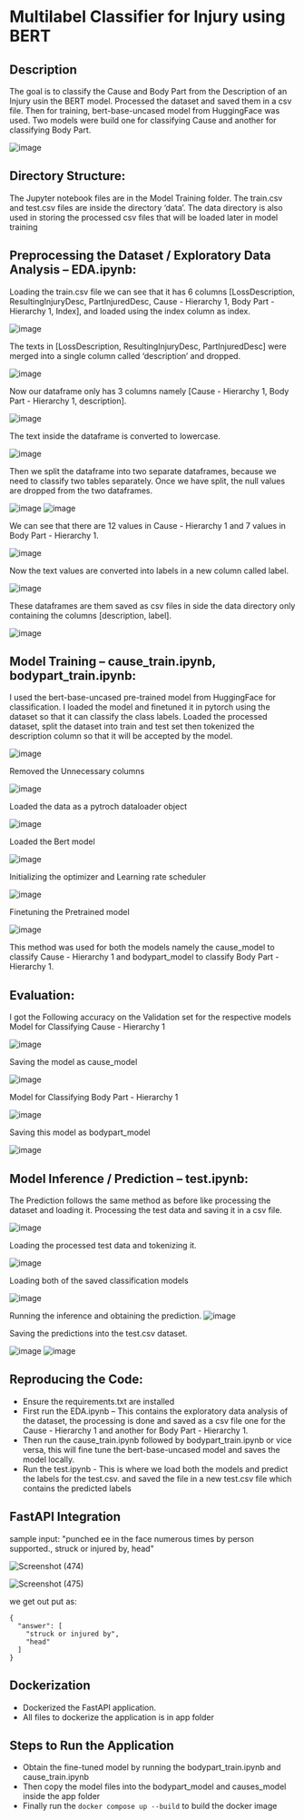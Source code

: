 # Multilabel Classifier for Injury using BERT
## Description 
The goal is to classify the Cause and Body Part from the Description of an Injury usin the BERT model.
Processed the dataset and saved them in a csv file. Then for training, bert-base-uncased model from HuggingFace was used.
Two models were build one for classifying Cause and another for classifying Body Part. 

![image](https://github.com/Gowtham58/Multilabel-Classifier-for-Injury/assets/75661938/26bf4923-12eb-4a62-8356-22eb2384587a)

## Directory Structure:
 
The Jupyter notebook files are in the Model Training folder. The train.csv and test.csv files are inside the directory ‘data’. The data directory is also used in storing the processed csv files that will be loaded later in model training

## Preprocessing the Dataset / Exploratory Data Analysis – EDA.ipynb:
Loading the train.csv file we can see that it has 6 columns [LossDescription, ResultingInjuryDesc, PartInjuredDesc, Cause - Hierarchy 1, Body Part - Hierarchy 1, Index], and loaded using the index column as index. 

![image](https://github.com/Gowtham58/Multilabel-Classifier-for-Injury/assets/75661938/340cf37a-b3c9-45cf-a157-1c2927b5a97b)


The texts in [LossDescription, ResultingInjuryDesc, PartInjuredDesc] were merged into a single column called ‘description’ and dropped.

![image](https://github.com/Gowtham58/Multilabel-Classifier-for-Injury/assets/75661938/343ad528-7027-459c-83bb-a6f3214afb26)

Now our dataframe only has 3 columns namely [Cause - Hierarchy 1, Body Part - Hierarchy 1, description].

![image](https://github.com/Gowtham58/Multilabel-Classifier-for-Injury/assets/75661938/87b8bfcc-caa6-48cf-96af-0c20d13708b2)


The text inside the dataframe is converted to lowercase.

![image](https://github.com/Gowtham58/Multilabel-Classifier-for-Injury/assets/75661938/baaf4c88-968d-483d-b75c-e38e7375c4ce)


Then we split the dataframe into two separate dataframes, because we need to classify two tables separately. 
Once we have split, the null values are dropped from the two dataframes.

![image](https://github.com/Gowtham58/Multilabel-Classifier-for-Injury/assets/75661938/03fa9d7f-c810-4935-825c-16fb7445266b)
![image](https://github.com/Gowtham58/Multilabel-Classifier-for-Injury/assets/75661938/714cff31-916e-4b8d-a972-cf8285e59900)

We can see that there are 12 values in Cause - Hierarchy 1 and 7 values in Body Part - Hierarchy 1.

![image](https://github.com/Gowtham58/Multilabel-Classifier-for-Injury/assets/75661938/59722eb6-26b3-4daa-8f12-6637c1aad49d)

Now the text values are converted into labels in a new column called label.

![image](https://github.com/Gowtham58/Multilabel-Classifier-for-Injury/assets/75661938/09a21981-f9d7-495d-b39a-a6ddeac78cdc)

These dataframes are them saved as csv files in side the data directory only containing the columns [description, label].

![image](https://github.com/Gowtham58/Multilabel-Classifier-for-Injury/assets/75661938/82f6c6d9-6f5c-4912-9c73-851d67a09c32)

## Model Training – cause_train.ipynb, bodypart_train.ipynb:
I used the bert-base-uncased pre-trained model from HuggingFace for classification. I loaded the model and finetuned it in pytorch using the dataset so that it can classify the class labels.
Loaded the processed dataset, split the dataset into train and test set then tokenized the description column so that it will be accepted by the model.

![image](https://github.com/Gowtham58/Multilabel-Classifier-for-Injury/assets/75661938/02c9bc0f-88e9-45d4-a3f4-0ac6ef15b25f)

Removed the Unnecessary columns

![image](https://github.com/Gowtham58/Multilabel-Classifier-for-Injury/assets/75661938/a0b9cc90-553d-4285-a36d-723c292751d3)

 
Loaded the data as a pytroch dataloader object

![image](https://github.com/Gowtham58/Multilabel-Classifier-for-Injury/assets/75661938/e0c83117-7247-4952-a7b9-668d096ac23a)


Loaded the Bert model

![image](https://github.com/Gowtham58/Multilabel-Classifier-for-Injury/assets/75661938/21f7a618-7185-45b7-bf64-aaeec9ec1a81)

 
Initializing the optimizer and Learning rate scheduler

![image](https://github.com/Gowtham58/Multilabel-Classifier-for-Injury/assets/75661938/4ab8a80c-2a37-4a06-8d92-c5cbc0abac33)

Finetuning the Pretrained model

![image](https://github.com/Gowtham58/Multilabel-Classifier-for-Injury/assets/75661938/76dd3415-40d5-4b27-a2aa-df64439a0421)

This method was used for both the models namely the cause_model to classify Cause - Hierarchy 1 and bodypart_model to classify Body Part - Hierarchy 1.

## Evaluation:
I got the Following accuracy on the Validation set for the respective models
Model for Classifying Cause - Hierarchy 1

![image](https://github.com/Gowtham58/Multilabel-Classifier-for-Injury/assets/75661938/05194444-fe54-4748-bc02-672a71f07127)

 
Saving the model as cause_model

![image](https://github.com/Gowtham58/Multilabel-Classifier-for-Injury/assets/75661938/03f47ed1-c642-4245-a546-8f578a884a77)

 
Model for Classifying Body Part - Hierarchy 1

![image](https://github.com/Gowtham58/Multilabel-Classifier-for-Injury/assets/75661938/aeda4669-9366-4551-b773-589e89ed1c22)

 
Saving this model as bodypart_model

![image](https://github.com/Gowtham58/Multilabel-Classifier-for-Injury/assets/75661938/403ebffd-4680-4046-8b81-4abc7fa85655)

 

## Model Inference / Prediction – test.ipynb:

The Prediction follows the same method as before like processing the dataset and loading it.
Processing the test data and saving it in a csv file.

![image](https://github.com/Gowtham58/Multilabel-Classifier-for-Injury/assets/75661938/93a0c522-39f7-48c1-9ba3-62aebc382f61)

 
Loading the processed test data and tokenizing it.

![image](https://github.com/Gowtham58/Multilabel-Classifier-for-Injury/assets/75661938/23b43d5c-017e-471e-8717-4cc23e15a80a)

 
Loading both of the saved classification models

![image](https://github.com/Gowtham58/Multilabel-Classifier-for-Injury/assets/75661938/debc2e60-4506-42ce-b994-87da7f4dff92)

Running the inference and obtaining the prediction.
![image](https://github.com/Gowtham58/Multilabel-Classifier-for-Injury/assets/75661938/71fe2ed1-311b-40cc-bdc0-adb213d7e72d)

 
Saving the predictions into the test.csv dataset.

![image](https://github.com/Gowtham58/Multilabel-Classifier-for-Injury/assets/75661938/d83515f4-05e6-4ecb-b0c3-d1e363d5802b)
![image](https://github.com/Gowtham58/Multilabel-Classifier-for-Injury/assets/75661938/e7dd00c2-4740-415f-8eb6-3b5eaee4e87a)

 
 
## Reproducing the Code:
- Ensure the requirements.txt are installed
- First run the EDA.ipynb – This contains the exploratory data analysis of the dataset, the processing is done and saved as a csv file one for the Cause - Hierarchy 1 and another for Body Part - Hierarchy 1.
- Then run the cause_train.ipynb followed by bodypart_train.ipynb or vice versa, this will fine tune the bert-base-uncased model and saves the model locally.
- Run the test.ipynb  - This is where we load both the models and predict the labels for the test.csv. and saved the file in a new test.csv file which contains the predicted labels

## FastAPI Integration
sample input:
"punched ee in the face numerous times by person supported., struck or injured by, head"

![Screenshot (474)](https://github.com/Gowtham58/Multilabel-Classifier-for-Injury/assets/75661938/8b1ac878-1597-4512-bedb-628021a60f04)

![Screenshot (475)](https://github.com/Gowtham58/Multilabel-Classifier-for-Injury/assets/75661938/53b1cb64-fbce-412f-9507-b6247a8233d7)

we get out put as:
```
{
  "answer": [
    "struck or injured by",
    "head"
  ]
}
```
## Dockerization
- Dockerized the FastAPI application.
- All files to dockerize the application is in app folder

## Steps to Run the Application
- Obtain the fine-tuned model by running the bodypart_train.ipynb and cause_train.ipynb
- Then copy the model files into the bodypart_model and causes_model inside the app folder
- Finally run the ``` docker compose up --build ``` to build the docker image
  


